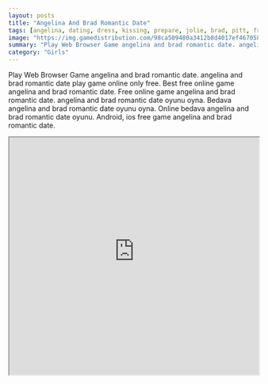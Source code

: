 ```yaml
---
layout: posts
title: "Angelina And Brad Romantic Date"
tags: [angelina, dating, dress, kissing, prepare, jolie, brad, pitt, free, online, games, oyna, game, free, games, play, play, games]
image: "https://img.gamedistribution.com/98ca509480a3412b8d4017ef46705812.jpg"
summary: "Play Web Browser Game angelina and brad romantic date. angelina and brad romantic date play game online only free. Best free online game angelina and brad romantic date. Free online game angelina and brad romantic date. angelina and brad romantic date oyunu oyna. Bedava angelina and brad romantic date oyunu oyna. Online bedava angelina and brad romantic date oyunu. Android, ios free game angelina and brad romantic date."
category: "Girls"
---
```


Play Web Browser Game angelina and brad romantic date. angelina and brad romantic date play game online only free. Best free online game angelina and brad romantic date. Free online game angelina and brad romantic date. angelina and brad romantic date oyunu oyna. Bedava angelina and brad romantic date oyunu oyna. Online bedava angelina and brad romantic date oyunu. Android, ios free game angelina and brad romantic date.

<iframe width="100%" height="480px;" src="https://html5.gamedistribution.com/98ca509480a3412b8d4017ef46705812/"></iframe>